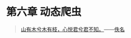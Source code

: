# 第六章 动态爬虫

> [山有木兮木有枝，心悦君兮君不知。](https://so.gushiwen.org/mingju/juv_2d8bb03f1e19.aspx)——[佚名](https://so.gushiwen.org/shiwenv_4a96c8287eb5.aspx)

